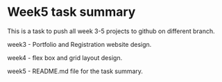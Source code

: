 # Week5 task summary
This is a task to push all week 3-5 projects to github on different branch.

week3 - Portfolio and Registration website design.

week4 - flex box and grid layout design.

week5 - README.md file for the task summary.